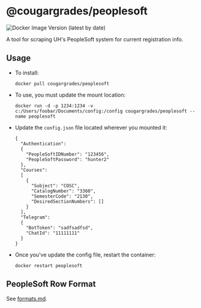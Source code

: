 # @cougargrades/peoplesoft

![Docker Image Version (latest by date)](https://img.shields.io/docker/v/cougargrades/peoplesoft?arch=amd64&sort=date)

A tool for scraping UH's PeopleSoft system for current registration info.

## Usage

- To install:

  `docker pull cougargrades/peoplesoft`

- To use, you must update the mount location:

  `docker run -d -p 1234:1234 -v c:/Users/foobar/Documents/config:/config cougargrades/peoplesoft --name peoplesoft`

- Update the `config.json` file located wherever you mounted it:

    ```
    {
      "Authentication": 
      {
        "PeopleSoftIDNumber": "123456",
        "PeopleSoftPassword": "hunter2"
      },
      "Courses": 
      [
        {
          "Subject": "COSC",
          "CatalogNumber": "3360",
          "SemesterCode": "2130",
          "DesiredSectionNumbers": []
        }
      ],
      "Telegram": 
      {
        "BotToken": "sadfsadfsd",
        "ChatId": "11111111"
      }
    }
    ```

- Once you've update the config file, restart the container:

  `docker restart peoplesoft`

## PeopleSoft Row Format

See [formats.md](doc/formats.md).
